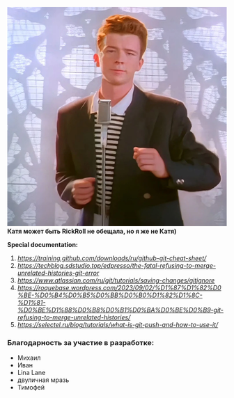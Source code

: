 ![Image_1](https://github.com/Hedgehog0224/catkin_ws/blob/main/Documentation/Memes/001.png)
**Катя может быть RickRoll не обещала, но я же не Катя)**

**Special documentation:**
1. _https://training.github.com/downloads/ru/github-git-cheat-sheet/_
2. _https://techblog.sdstudio.top/edpresso/the-fatal-refusing-to-merge-unrelated-histories-git-error_
3. _https://www.atlassian.com/ru/git/tutorials/saving-changes/gitignore_
4. _https://roquebase.wordpress.com/2023/09/02/%D1%87%D1%82%D0%BE-%D0%B4%D0%B5%D0%BB%D0%B0%D1%82%D1%8C-%D1%81-%D0%BE%D1%88%D0%B8%D0%B1%D0%BA%D0%BE%D0%B9-git-refusing-to-merge-unrelated-histories/_
5. _https://selectel.ru/blog/tutorials/what-is-git-push-and-how-to-use-it/_

### Благодарность за участие в разработке:
- Михаил
- Иван
- Lina Lane
- двуличная мразь
- Тимофей
